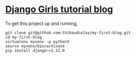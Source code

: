 # [Django Girls tutorial blog](https://tutorial.djangogirls.org/)

To get this project up and running,

```
git clone git@github.com:thibaudcolas/my-first-blog.git
cd my-first-blog
virtualenv myvenv -p python3
source myvenv/bin/activate
pip install django~=1.11.0
```
